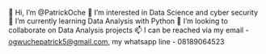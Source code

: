 👋 Hi, I’m @PatrickOche
👀 I’m interested in Data Science and cyber security
🌱 I’m currently learning Data Analysis with Python
💞️ I’m looking to collaborate on Data Analysis projects
📫 I can be reached via my email - ogwuchepatrick5@gmail.com, my whatsapp line - 08189064523

<!---
PatrickOche/PatrickOche is a ✨ special ✨ repository because its `README.md` (this file) appears on your GitHub profile.
You can click the Preview link to take a look at your changes.
--->
